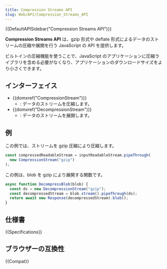 ```yaml
---
title: Compression Streams API
slug: Web/API/Compression_Streams_API
---
```


{{DefaultAPISidebar("Compression Streams API")}}

**Compression Streams API** は、gzip 形式や deflate 形式によるデータのストリームの圧縮や展開を行う JavaScript の API を提供します。

ビルトインの圧縮機能を使うことで、JavaScript のアプリケーションに圧縮ライブラリを含める必要がなくなり、アプリケーションのダウンロードサイズをより小さくできます。

## インターフェイス

- {{domxref("CompressionStream")}}
  - : データのストリームを圧縮します。
- {{domxref("DecompressionStream")}}
  - : データのストリームを展開します。

## 例

この例では、ストリームを gzip 圧縮により圧縮します。

```js
const compressedReadableStream = inputReadableStream.pipeThrough(
  new CompressionStream("gzip")
);
```

この例は、blob を gzip により展開する関数です。

```js
async function DecompressBlob(blob) {
  const ds = new DecompressionStream("gzip");
  const decompressedStream = blob.stream().pipeThrough(ds);
  return await new Response(decompressedStream).blob();
}
```

## 仕様書

{{Specifications}}

## ブラウザーの互換性

{{Compat}}
